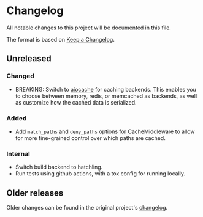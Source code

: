 # Changelog

All notable changes to this project will be documented in this file.

The format is based on [Keep a Changelog](https://keepachangelog.com/en/1.0.0/).

## Unreleased

### Changed

- BREAKING: Switch to [aiocache](https://pypi.org/project/aiocache) for caching backends. This enables you to choose between memory, redis, or memcached as backends, as well as customize how the cached data is serialized.

### Added

- Add `match_paths` and `deny_paths` options for CacheMiddleware to allow for more fine-grained control over which paths are cached.

### Internal

- Switch build backend to hatchling.
- Run tests using github actions, with a tox config for running locally.

## Older releases

Older changes can be found in the original project's [changelog](https://github.com/florimondmanca/asgi-caches/blob/master/CHANGELOG.md).
